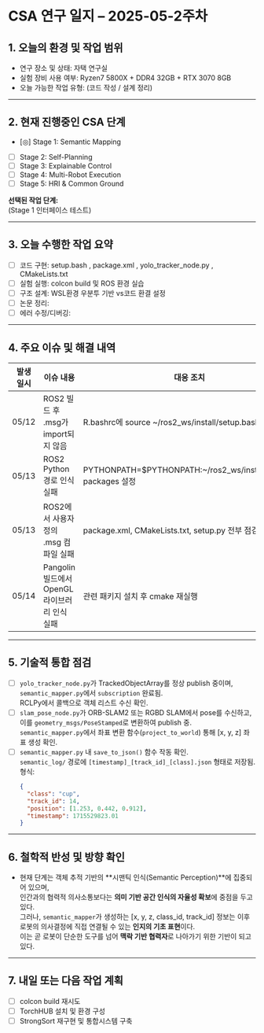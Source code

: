 # CSA 연구 일지 – 2025-05-2주차

## 1. 오늘의 환경 및 작업 범위
- 연구 장소 및 상태: 자택 연구실
- 실험 장비 사용 여부: Ryzen7 5800X + DDR4 32GB + RTX 3070 8GB
- 오늘 가능한 작업 유형: (코드 작성 / 설계 정리)

---

## 2. 현재 진행중인 CSA 단계
- [◎] Stage 1: Semantic Mapping
- [ ] Stage 2: Self-Planning
- [ ] Stage 3: Explainable Control
- [ ] Stage 4: Multi-Robot Execution
- [ ] Stage 5: HRI & Common Ground

**선택된 작업 단계:**  
(Stage 1 인터페이스 테스트)

---

## 3. 오늘 수행한 작업 요약
- [ ] 코드 구현: setup.bash , package.xml , yolo_tracker_node.py , CMakeLists.txt
- [ ] 실험 실행: colcon build 및 ROS 환경 실습
- [ ] 구조 설계: WSL환경 우분투 기반 vs코드 환결 설정
- [ ] 논문 정리: 
- [ ] 에러 수정/디버깅:

---

## 4. 주요 이슈 및 해결 내역

| 발생 일시 | 이슈 내용 | 대응 조치 | 결과 |
|-----------|-----------|-----------|------|
| 05/12     |ROS2 빌드 후 .msg가 import되지 않음 | R.bashrc에 source ~/ros2_ws/install/setup.bash 추가 | 해결 |
| 05/13     | ROS2 Python 경로 인식 실패 | PYTHONPATH=$PYTHONPATH:~/ros2_ws/install/.../site-packages 설정| 해결 |
| 05/13     | ROS2에서 사용자 정의 .msg 컴파일 실패 | package.xml, CMakeLists.txt, setup.py 전부 점검 후 정리 | 해결 |
| 05/14     | Pangolin 빌드에서 OpenGL 라이브러리 인식 실패 | 관련 패키지 설치 후 cmake 재실행 | 해결 |

---

## 5. 기술적 통합 점검
- [ ] `yolo_tracker_node.py`가 TrackedObjectArray를 정상 publish 중이며, `semantic_mapper.py`에서 `subscription` 완료됨.  
  RCLPy에서 콜백으로 객체 리스트 수신 확인.
- [ ] `slam_pose_node.py`가 ORB-SLAM2 또는 RGBD SLAM에서 pose를 수신하고, 이를 `geometry_msgs/PoseStamped`로 변환하여 publish 중.  
  `semantic_mapper.py`에서 좌표 변환 함수(`project_to_world`) 통해 [x, y, z] 좌표 생성 확인.
- [ ] `semantic_mapper.py` 내 `save_to_json()` 함수 작동 확인.  
  `semantic_log/` 경로에 `[timestamp]_[track_id]_[class].json` 형태로 저장됨.  
  형식:  
  ```json
  {
    "class": "cup",
    "track_id": 14,
    "position": [1.253, 0.442, 0.912],
    "timestamp": 1715529823.01
  }

---

## 6. 철학적 반성 및 방향 확인
- 현재 단계는 객체 추적 기반의 **시맨틱 인식(Semantic Perception)**에 집중되어 있으며,  
  인간과의 협력적 의사소통보다는 **의미 기반 공간 인식의 자율성 확보**에 중점을 두고 있다.  
  그러나, `semantic_mapper`가 생성하는 [x, y, z, class_id, track_id] 정보는 이후 로봇의 의사결정에 직접 연결될 수 있는 **인지의 기초 표현**이다.  
  이는 곧 로봇이 단순한 도구를 넘어 **맥락 기반 협력자**로 나아가기 위한 기반이 되고 있다.

---

## 7. 내일 또는 다음 작업 계획
- [ ] colcon build 재시도
- [ ] TorchHUB 설치 및 환경 구성
- [ ] StrongSort 재구현 및 통합시스템 구축
